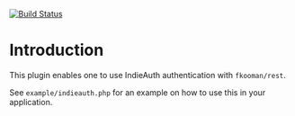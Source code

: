 [![Build Status](https://travis-ci.org/fkooman/php-lib-rest-plugin-indieauth.svg?branch=master)](https://travis-ci.org/fkooman/php-lib-rest-plugin-indieauth)

# Introduction
This plugin enables one to use IndieAuth authentication with `fkooman/rest`.

See `example/indieauth.php` for an example on how to use this in your 
application.
